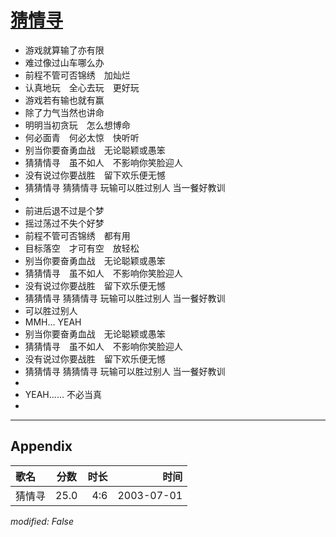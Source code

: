 # [猜情寻](https://music.163.com/song?id=66811)

* 游戏就算输了亦有限
* 难过像过山车哪么办
* 前程不管可否锦绣　加灿烂
* 认真地玩　全心去玩　更好玩
* 游戏若有输也就有赢
* 除了力气当然也讲命
* 明明当初贪玩　怎么想博命
* 何必面青　何必太惊　快听听
* 别当你要奋勇血战　无论聪颖或愚笨
* 猜猜情寻　虽不如人　不影响你笑脸迎人
* 没有说过你要战胜　留下欢乐便无憾
* 猜猜情寻 猜猜情寻 玩输可以胜过别人 当一餐好教训
* 
* 前进后退不过是个梦
* 摇过荡过不失个好梦
* 前程不管可否锦绣　都有用
* 目标落空　才可有空　放轻松
* 别当你要奋勇血战　无论聪颖或愚笨
* 猜猜情寻　虽不如人　不影响你笑脸迎人
* 没有说过你要战胜　留下欢乐便无憾
* 猜猜情寻 猜猜情寻 玩输可以胜过别人 当一餐好教训
* 可以胜过别人
* MMH... YEAH
* 别当你要奋勇血战　无论聪颖或愚笨
* 猜猜情寻　虽不如人　不影响你笑脸迎人
* 没有说过你要战胜　留下欢乐便无憾
* 猜猜情寻 猜猜情寻 玩输可以胜过别人 当一餐好教训
* 
* YEAH...... 不必当真
* 


---

## Appendix

|歌名|分数|时长|时间|
|:---|:---:|---:|---:|
|猜情寻|25.0|4:6|2003-07-01

*modified: False*